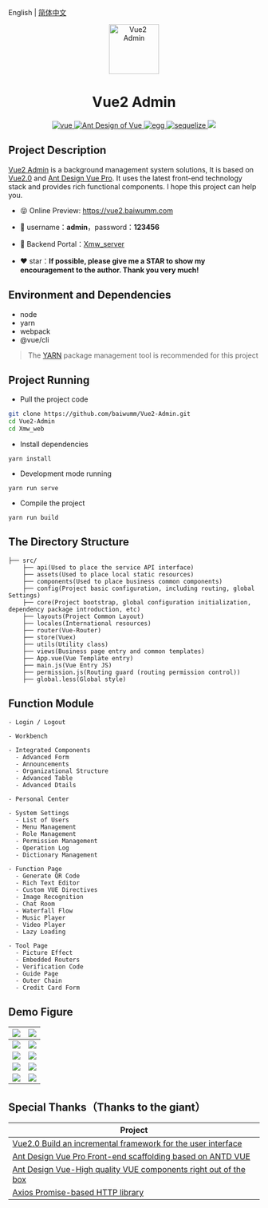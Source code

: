 English | [简体中文](./README.md)

<p align="center"><img width="100" src="https://cdn.baiwumm.com/project/vue2-admin/logo.svg" alt="Vue2 Admin"></p>

<h1 align="center">Vue2 Admin</h1>

<p align="center">
  <a href="https://github.com/vuejs/vue/" target="_blank">
    <img src="https://cdn.baiwumm.com/project/vue2-admin/shield/vue.svg" alt="vue">
  </a>
  <a href="https://github.com/vueComponent/ant-design-vue/" target="_blank">
    <img src="https://cdn.baiwumm.com/project/vue2-admin/shield/antd.svg" alt="Ant Design of Vue">
  </a>
  <a href="https://github.com/eggjs/egg/" target="_blank">
    <img src="https://cdn.baiwumm.com/project/vue2-admin/shield/egg.svg" alt="egg">
  </a>
  <a href="https://github.com/sequelize/sequelize/" target="_blank">
    <img src="https://cdn.baiwumm.com/project/vue2-admin/shield/socket.svg" alt="sequelize">
  </a>
  <a>
    <img src="https://cdn.baiwumm.com/project/vue2-admin/shield/build.svg">
  </a>
</p>

## Project Description

[Vue2 Admin](https://vue2.baiwumm.com/) is a background management system solutions, It is based on [Vue2.0](https://github.com/vuejs/vue/) and [Ant Design Vue Pro](https://github.com/vueComponent/ant-design-vue-pro/). It uses the latest front-end technology stack and provides rich functional components. I hope this project can help you.

- 😝 Online Preview: https://vue2.baiwumm.com

- 🔑 username：**admin**，password：**123456**

- 🔗 Backend Portal：[Xmw_server](../Xmw_server)

- ❤️ star：**If possible, please give me a STAR to show my encouragement to the author. Thank you very much!**

## Environment and Dependencies

- node
- yarn
- webpack
- @vue/cli

> The [YARN](https://yarnpkg.com/) package management tool is recommended for this project

## Project Running

- Pull the project code
```bash
git clone https://github.com/baiwumm/Vue2-Admin.git
cd Vue2-Admin
cd Xmw_web
```

- Install dependencies
```
yarn install
```

- Development mode running
```
yarn run serve
```

- Compile the project
```
yarn run build
```

## The Directory Structure

```
├── src/
    ├── api(Used to place the service API interface)
    ├── assets(Used to place local static resources)
    ├── components(Used to place business common components)
    ├── config(Project basic configuration, including routing, global Settings)
    ├── core(Project bootstrap, global configuration initialization, dependency package introduction, etc)
    ├── layouts(Project Common Layout)
    ├── locales(International resources)
    ├── router(Vue-Router)
    ├── store(Vuex)
    ├── utils(Utility class)
    ├── views(Business page entry and common templates)
    ├── App.vue(Vue Template entry)
    ├── main.js(Vue Entry JS)
    ├── permission.js(Routing guard (routing permission control))
    ├── global.less(Global style)
```

## Function Module

```
- Login / Logout

- Workbench

- Integrated Components
  - Advanced Form
  - Announcements
  - Organizational Structure
  - Advanced Table
  - Advanced Dtails

- Personal Center

- System Settings
  - List of Users
  - Menu Management
  - Role Management
  - Permission Management
  - Operation Log
  - Dictionary Management

- Function Page
  - Generate QR Code
  - Rich Text Editor
  - Custom VUE Directives
  - Image Recognition
  - Chat Room
  - Waterfall Flow
  - Music Player
  - Video Player
  - Lazy Loading

- Tool Page
  - Picture Effect
  - Embedded Routers
  - Verification Code
  - Guide Page
  - Outer Chain
  - Credit Card Form
```

## Demo Figure

| ![](https://cdn.baiwumm.com/project/vue2-admin/demo/1.jpg!baiwu) | ![](https://cdn.baiwumm.com/project/vue2-admin/demo/2.jpg!baiwu) |
| ------------------------------------------------------------ | ------------------------------------------------------------ |
| ![](https://cdn.baiwumm.com/project/vue2-admin/demo/3.jpg!baiwu) | ![](https://cdn.baiwumm.com/project/vue2-admin/demo/4.jpg!baiwu) |
| ![](https://cdn.baiwumm.com/project/vue2-admin/demo/5.jpg!baiwu) | ![](https://cdn.baiwumm.com/project/vue2-admin/demo/6.jpg!baiwu) |
| ![](https://cdn.baiwumm.com/project/vue2-admin/demo/7.jpg!baiwu) | ![](https://cdn.baiwumm.com/project/vue2-admin/demo/8.jpg!baiwu) |
| ![](https://cdn.baiwumm.com/project/vue2-admin/demo/9.jpg!baiwu) | ![](https://cdn.baiwumm.com/project/vue2-admin/demo/10.jpg!baiwu) |

## Special Thanks（Thanks to the giant）

| Project                                                          |
| ---------------------------------------------------------------- |
| [Vue2.0 Build an incremental framework for the user interface](https://github.com/vuejs/vue)                              |
| [Ant Design Vue Pro Front-end scaffolding based on ANTD VUE](https://github.com/vueComponent/ant-design-vue-pro)     |
| [Ant Design Vue-High quality VUE components right out of the box](https://github.com/vueComponent/ant-design-vue) |
| [Axios Promise-based HTTP library](https://github.com/axios/axios)   |

